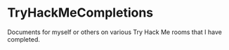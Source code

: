 # TryHackMeCompletions
Documents for myself or others on various Try Hack Me rooms that I have completed.
